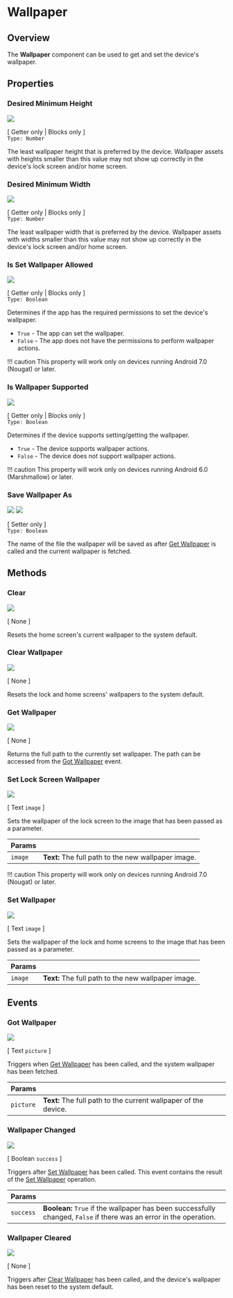 # Wallpaper

## Overview

The **Wallpaper** component can be used to get and set the device's wallpaper.


## Properties

### Desired Minimum Height
![](/assets/images/components/utilities/wallpaper/p_desired-minimum-height.png)

\[ Getter only | Blocks only \]  
`Type: Number`

The least wallpaper height that is preferred by the device. Wallpaper assets with heights smaller than this value may not show up correctly
in the device's lock screen and/or home screen.


### Desired Minimum Width
![](/assets/images/components/utilities/wallpaper/p_desired-minimum-width.png)

\[ Getter only | Blocks only \]  
`Type: Number`

The least wallpaper width that is preferred by the device. Wallpaper assets with widths smaller than this value may not show up correctly
in the device's lock screen and/or home screen.


### Is Set Wallpaper Allowed
![](/assets/images/components/utilities/wallpaper/p_is-set-wallpaper-allowed.png)

\[ Getter only | Blocks only \]  
`Type: Boolean`

Determines if the app has the required permissions to set the device's wallpaper.

* `True` - The app can set the wallpaper.
* `False` - The app does not have the permissions to perform wallpaper actions.

!!! caution
    This property will work only on devices running Android 7.0 (Nougat) or later.


### Is Wallpaper Supported
![](/assets/images/components/utilities/wallpaper/p_is-wallpaper-supported.png)

\[ Getter only | Blocks only \]  
`Type: Boolean`

Determines if the device supports setting/getting the wallpaper.

* `True` - The device supports wallpaper actions.
* `False` - The device does not support wallpaper actions.

!!! caution
    This property will work only on devices running Android 6.0 (Marshmallow) or later.


### Save Wallpaper As
![](/assets/images/components/utilities/wallpaper/d_save-wallpaper-as.png) ![](/assets/images/components/utilities/wallpaper/p_save-wallpaper-as.png)

\[ Setter only \]  
`Type: Boolean`

The name of the file the wallpaper will be saved as after [Get Wallpaper](#get-wallpaper) is called and the current wallpaper is fetched.


## Methods

### Clear
![](/assets/images/components/utilities/wallpaper/m_clear.png)

\[ None \]

Resets the home screen's current wallpaper to the system default. 


### Clear Wallpaper
![](/assets/images/components/utilities/wallpaper/m_clear-wallpaper.png)

\[ None \]

Resets the lock and home screens' wallpapers to the system default.
 


### Get Wallpaper
![](/assets/images/components/utilities/wallpaper/m_get-wallpaper.png)

\[ None \]

Returns the full path to the currently set wallpaper. The path can be accessed from the [Got Wallpaper](#got-wallpaper) event.


### Set Lock Screen Wallpaper
![](/assets/images/components/utilities/wallpaper/m_set-lock-screen-wallpaper.png)

\[ Text `image` \]

Sets the wallpaper of the lock screen to the image that has been passed as a parameter.

Params           |  []()       
---------------- | ------- 
`image`          | **Text:**  The full path to the new wallpaper image.

!!! caution
    This property will work only on devices running Android 7.0 (Nougat) or later.


### Set Wallpaper
![](/assets/images/components/utilities/wallpaper/m_set-wallpaper.png)

\[ Text `image` \]

Sets the wallpaper of the lock and home screens to the image that has been passed as a parameter.

Params           |  []()       
---------------- | ------- 
`image`          | **Text:**  The full path to the new wallpaper image.

## Events

### Got Wallpaper
![](/assets/images/components/utilities/wallpaper/e_got-wallpaper.png)

\[ Text `picture` \]

Triggers when [Get Wallpaper](#get-wallpaper) has been called, and the system wallpaper has been fetched.

Params             |  []()       
------------------ | ------- 
`picture`          | **Text:**  The full path to the current wallpaper of the device.


### Wallpaper Changed
![](/assets/images/components/utilities/wallpaper/e_wallpaper-changed.png)

\[ Boolean `success` \]

Triggers after [Set Wallpaper](#set-wallpaper) has been called. This event contains the result of the [Set Wallpaper](#set-wallpaper) operation.

Params             |  []()       
------------------ | ------- 
`success`          | **Boolean:**  `True` if the wallpaper has been successfully changed, `False` if there was an error in the operation.


### Wallpaper Cleared
![](/assets/images/components/utilities/wallpaper/e_wallpaper-cleared.png)

\[ None \]

Triggers after [Clear Wallpaper](#clear-wallpaper) has been called, and the device's wallpaper has been reset to the system default.